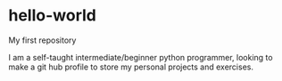# hello-world
My first repository

I am a self-taught intermediate/beginner python programmer, looking to make a git hub profile to store my personal projects and exercises.
